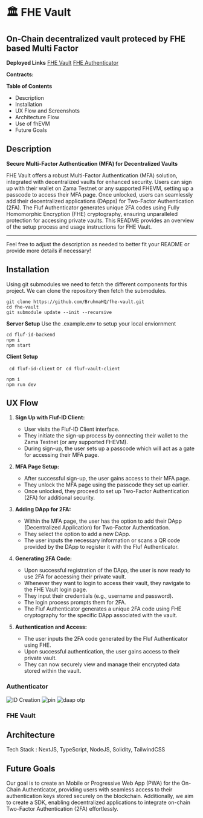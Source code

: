 
# 🏛️ FHE Vault

## On-Chain decentralized vault proteced by FHE based Multi Factor 

**Deployed Links**
[FHE Vault](https://fhe-vault.vercel.app/)
[FHE Authenticator](https://fluf-id.vercel.app/id)

**Contracts:**


**Table of Contents**
-  Description
- Installation
- UX Flow and Screenshots
- Architecture Flow
- Use of fhEVM
- Future Goals

## Description
**Secure Multi-Factor Authentication (MFA) for Decentralized Vaults**

FHE Vault offers a robust Multi-Factor Authentication (MFA) solution, integrated with decentralized vaults for enhanced security. Users can sign up with their wallet on Zama Testnet or any supported FHEVM, setting up a passcode to access their MFA page. Once unlocked, users can seamlessly add their decentralized applications (DApps) for Two-Factor Authentication (2FA). The Fluf Authenticator generates unique 2FA codes using Fully Homomorphic Encryption (FHE) cryptography, ensuring unparalleled protection for accessing private vaults. This README provides an overview of the setup process and usage instructions for FHE Vault.

----------

Feel free to adjust the description as needed to better fit your README or provide more details if necessary!

## Installation
Using git submodules we need to fetch the different components for this project. We can clone the repository then fetch the submodules.
```
git clone https://github.com/BruhmaHQ/fhe-vault.git
cd fhe-vault
git submodule update --init --recursive
```
**Server Setup**
Use the .example.env to setup your local enviornment
``` 
cd fluf-id-backend
npm i
npm start
```

**Client Setup**

``` cd fluf-id-client```  or ``` cd fluf-vault-client```
```
npm i
npm run dev
```
## UX Flow
1.  **Sign Up with Fluf-ID Client:**
    
    -   User visits the Fluf-ID Client interface.
    -   They initiate the sign-up process by connecting their wallet to the Zama Testnet (or any supported FHEVM).
    -   During sign-up, the user sets up a passcode which will act as a gate for accessing their MFA page.
2.  **MFA Page Setup:**
    
    -   After successful sign-up, the user gains access to their MFA page.
    -   They unlock the MFA page using the passcode they set up earlier.
    -   Once unlocked, they proceed to set up Two-Factor Authentication (2FA) for additional security.
3.  **Adding DApp for 2FA:**
    
    -   Within the MFA page, the user has the option to add their DApp (Decentralized Application) for Two-Factor Authentication.
    -   They select the option to add a new DApp.
    -   The user inputs the necessary information or scans a QR code provided by the DApp to register it with the Fluf Authenticator.
4.  **Generating 2FA Code:**
    
    -   Upon successful registration of the DApp, the user is now ready to use 2FA for accessing their private vault.
    -   Whenever they want to login to access their vault, they navigate to the FHE Vault login page.
    -   They input their credentials (e.g., username and password).
    -   The login process prompts them for 2FA.
    -   The Fluf Authenticator generates a unique 2FA code using FHE cryptography for the specific DApp associated with the vault.
5.  **Authentication and Access:**
    
    -   The user inputs the 2FA code generated by the Fluf Authenticator using FHE.
    -   Upon successful authentication, the user gains access to their private vault.
    -   They can now securely view and manage their encrypted data stored within the vault.

### Authenticator
![ID Creation](/demo/id-create.png)
![pin](/demo/id-otp.png)
![daap otp](/demo/id-verify.png)

### FHE Vault


## Architecture
Tech Stack :  NextJS, TypeScript, NodeJS, Solidity, TailwindCSS

## Future Goals
Our goal is to create an Mobile or Progressive Web App (PWA) for the On-Chain Authenticator, providing users with seamless access to their authentication keys stored securely on the blockchain. Additionally, we aim to create a SDK, enabling decentralized applications to integrate on-chain Two-Factor Authentication (2FA) effortlessly.
